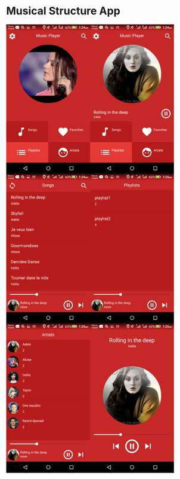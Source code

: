 # Musical Structure App
<img align="left" width="225" height="400" src="screenshots/Screenshot_2019-05-07-01-24-24.png" />
<img align="left" width="225" height="400" src="screenshots/Screenshot_2019-05-07-01-24-36.png" />
<img align="left" width="225" height="400" src="screenshots/Screenshot_2019-05-07-01-24-46.png" />
&nbsp;
&nbsp;
<img align="left" width="225" height="400" src="screenshots/Screenshot_2019-05-07-01-25-06.png" />
<img align="left" width="225" height="400" src="screenshots/Screenshot_2019-05-07-01-25-16.png" />
<img align="left" width="225" height="400" src="screenshots/Screenshot_2019-05-07-01-25-27.png" />
